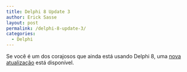 ```yaml
---
title: Delphi 8 Update 3
author: Erick Sasse
layout: post
permalink: /delphi-8-update-3/
categories:
  - Delphi
---
```

Se voc&ecirc; &eacute; um dos corajosos que ainda est&aacute; usando Delphi 8, uma [nova atualiza&ccedil;&atilde;o][1] est&aacute; dispon&iacute;vel.

 [1]: http://bdn.borland.com/article/0,1410,32873,00.html